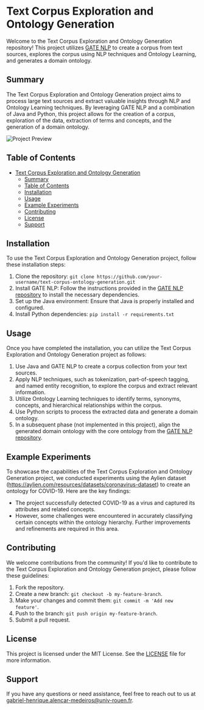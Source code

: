 # Text Corpus Exploration and Ontology Generation

Welcome to the Text Corpus Exploration and Ontology Generation repository! This project utilizes [GATE NLP](https://github.com/GateNLP/gate-core) to create a corpus from text sources, explores the corpus using NLP techniques and Ontology Learning, and generates a domain ontology.

## Summary

The Text Corpus Exploration and Ontology Generation project aims to process large text sources and extract valuable insights through NLP and Ontology Learning techniques. By leveraging GATE NLP and a combination of Java and Python, this project allows for the creation of a corpus, exploration of the data, extraction of terms and concepts, and the generation of a domain ontology.

![Project Preview](https://example.com/preview.gif)

## Table of Contents

- [Text Corpus Exploration and Ontology Generation](#text-corpus-exploration-and-ontology-generation)
  - [Summary](#summary)
  - [Table of Contents](#table-of-contents)
  - [Installation](#installation)
  - [Usage](#usage)
  - [Example Experiments](#example-experiments)
  - [Contributing](#contributing)
  - [License](#license)
  - [Support](#support)

## Installation

To use the Text Corpus Exploration and Ontology Generation project, follow these installation steps:

1. Clone the repository: `git clone https://github.com/your-username/text-corpus-ontology-generation.git`
2. Install GATE NLP: Follow the instructions provided in the [GATE NLP repository](https://github.com/GateNLP/gate-core) to install the necessary dependencies.
3. Set up the Java environment: Ensure that Java is properly installed and configured.
4. Install Python dependencies: `pip install -r requirements.txt`

## Usage

Once you have completed the installation, you can utilize the Text Corpus Exploration and Ontology Generation project as follows:

1. Use Java and GATE NLP to create a corpus collection from your text sources.
2. Apply NLP techniques, such as tokenization, part-of-speech tagging, and named entity recognition, to explore the corpus and extract relevant information.
3. Utilize Ontology Learning techniques to identify terms, synonyms, concepts, and hierarchical relationships within the corpus.
4. Use Python scripts to process the extracted data and generate a domain ontology.
5. In a subsequent phase (not implemented in this project), align the generated domain ontology with the core ontology from the [GATE NLP repository](https://github.com/GateNLP/gate-core).

## Example Experiments

To showcase the capabilities of the Text Corpus Exploration and Ontology Generation project, we conducted experiments using the Aylien dataset (https://aylien.com/resources/datasets/coronavirus-dataset) to create an ontology for COVID-19. Here are the key findings:

- The project successfully detected COVID-19 as a virus and captured its attributes and related concepts.
- However, some challenges were encountered in accurately classifying certain concepts within the ontology hierarchy. Further improvements and refinements are required in this area.

## Contributing

We welcome contributions from the community! If you'd like to contribute to the Text Corpus Exploration and Ontology Generation project, please follow these guidelines:

1. Fork the repository.
2. Create a new branch: `git checkout -b my-feature-branch`.
3. Make your changes and commit them: `git commit -m 'Add new feature'`.
4. Push to the branch: `git push origin my-feature-branch`.
5. Submit a pull request.

## License

This project is licensed under the MIT License. See the [LICENSE](LICENSE) file for more information.

## Support

If you have any questions or need assistance, feel free to reach out to us at [gabriel-henrique.alencar-medeiros@univ-rouen.fr](mailto:gabriel-henrique.alencar-medeiros@univ-rouen.fr).

